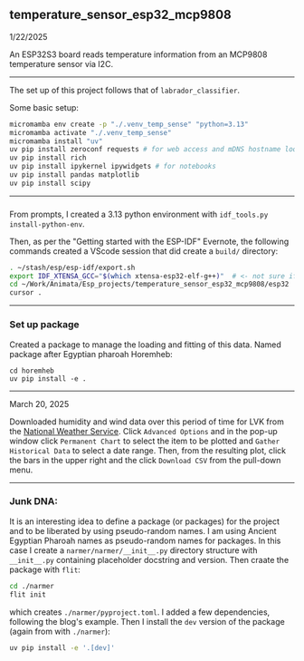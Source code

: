 ## temperature_sensor_esp32_mcp9808

1/22/2025

An ESP32S3 board reads temperature information from an MCP9808 temperature sensor via I2C.


---

The set up of this project follows that of `labrador_classifier`.

Some basic setup:
```bash
micromamba env create -p "./.venv_temp_sense" "python=3.13"
micromamba activate "./.venv_temp_sense"
micromamba install "uv"
uv pip install zeroconf requests # for web access and mDNS hostname lookup
uv pip install rich
uv pip install ipykernel ipywidgets # for notebooks
uv pip install pandas matplotlib
uv pip install scipy
```

---
###

From prompts, I created a 3.13 python environment with `idf_tools.py install-python-env`.  

Then, as per the "Getting started with the ESP-IDF" Evernote, the following commands created a VScode session that did create a `build/` directory:
```bash
. ~/stash/esp/esp-idf/export.sh
export IDF_XTENSA_GCC="$(which xtensa-esp32-elf-g++)"  # <- not sure if this is crucial, but it works
cd ~/Work/Animata/Esp_projects/temperature_sensor_esp32_mcp9808/esp32
cursor .
```


---
### Set up package

Created a package to manage the loading and fitting of this data.  Named package after Egyptian pharoah Horemheb:

```
cd horemheb
uv pip install -e .
```

---

March 20, 2025

Downloaded humidity and wind data over this period of time for LVK from the [National Weather Service](https://www.weather.gov/wrh/timeseries?site=klvk).  Click `Advanced Options` and in the pop-up window click `Permanent Chart` to select the item to be plotted and `Gather Historical Data` to select a date range.  Then, from the resulting plot, click the bars in the upper right and the click `Download CSV` from the pull-down menu.


---
### Junk DNA:

It is an interesting idea to define a package (or packages) for the project and to be liberated by using pseudo-random names.  I am using Ancient Egyptian Pharoah names as pseudo-random names for packages.  In this case I create a `narmer/narmer/__init__.py` directory structure with `__init__.py` containing placeholder docstring and version.  Then craate the package with `flit`:
```bash
cd ./narmer
flit init
```
which creates `./narmer/pyproject.toml`.  I added a few dependencies, following the blog's example.  Then I install the `dev` version of the package (again from with `./narmer`):
```bash
uv pip install -e '.[dev]'
```
